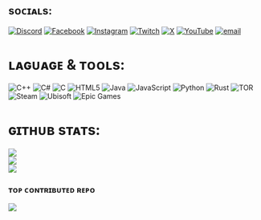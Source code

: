
## sᴏᴄɪᴀʟs:
[![Discord](https://img.shields.io/badge/Discord-%237289DA.svg?logo=discord&logoColor=white)](https://discord.gg/1) [![Facebook](https://img.shields.io/badge/Facebook-%231877F2.svg?logo=Facebook&logoColor=white)](https://facebook.com/1) [![Instagram](https://img.shields.io/badge/Instagram-%23E4405F.svg?logo=Instagram&logoColor=white)](https://instagram.com/1) [![Twitch](https://img.shields.io/badge/Twitch-%239146FF.svg?logo=Twitch&logoColor=white)](https://twitch.tv/1) [![X](https://img.shields.io/badge/X-black.svg?logo=X&logoColor=white)](https://x.com/1) [![YouTube](https://img.shields.io/badge/YouTube-%23FF0000.svg?logo=YouTube&logoColor=white)](https://youtube.com/@1) [![email](https://img.shields.io/badge/Email-D14836?logo=gmail&logoColor=white)](mailto:1) 

#  ʟᴀɢᴜᴀɢᴇ & ᴛᴏᴏʟs:
![C++](https://img.shields.io/badge/c++-%2300599C.svg?style=for-the-badge&logo=c%2B%2B&logoColor=white) ![C#](https://img.shields.io/badge/c%23-%23239120.svg?style=for-the-badge&logo=csharp&logoColor=white) ![C](https://img.shields.io/badge/c-%2300599C.svg?style=for-the-badge&logo=c&logoColor=white) ![HTML5](https://img.shields.io/badge/html5-%23E34F26.svg?style=for-the-badge&logo=html5&logoColor=white) ![Java](https://img.shields.io/badge/java-%23ED8B00.svg?style=for-the-badge&logo=openjdk&logoColor=white) ![JavaScript](https://img.shields.io/badge/javascript-%23323330.svg?style=for-the-badge&logo=javascript&logoColor=%23F7DF1E) ![Python](https://img.shields.io/badge/python-3670A0?style=for-the-badge&logo=python&logoColor=ffdd54) ![Rust](https://img.shields.io/badge/rust-%23000000.svg?style=for-the-badge&logo=rust&logoColor=white) ![TOR](https://img.shields.io/badge/tor-%237E4798.svg?style=for-the-badge&logo=tor-project&logoColor=white) ![Steam](https://img.shields.io/badge/steam-%23000000.svg?style=for-the-badge&logo=steam&logoColor=white) ![Ubisoft](https://img.shields.io/badge/Ubisoft-%23F5F5F5.svg?style=for-the-badge&logo=Ubisoft&logoColor=black) ![Epic Games](https://img.shields.io/badge/epicgames-%23313131.svg?style=for-the-badge&logo=epicgames&logoColor=white)
#  ɢɪᴛʜᴜʙ sᴛᴀᴛs:
![](https://github-readme-stats.vercel.app/api?username=creck555&theme=shadow_red&hide_border=false&include_all_commits=true&count_private=false)<br/>
![](https://nirzak-streak-stats.vercel.app/?user=creck555&theme=shadow_red&hide_border=false)<br/>
![](https://github-readme-stats.vercel.app/api/top-langs/?username=creck555&theme=shadow_red&hide_border=false&include_all_commits=true&count_private=false&layout=compact)

###  ᴛᴏᴘ ᴄᴏɴᴛʀɪʙᴜᴛᴇᴅ ʀᴇᴘᴏ
![](https://github-contributor-stats.vercel.app/api?username=creck555&limit=5&theme=dark&combine_all_yearly_contributions=true)

<!-- Proudly created with GPRM ( https://gprm.itsvg.in ) -->
